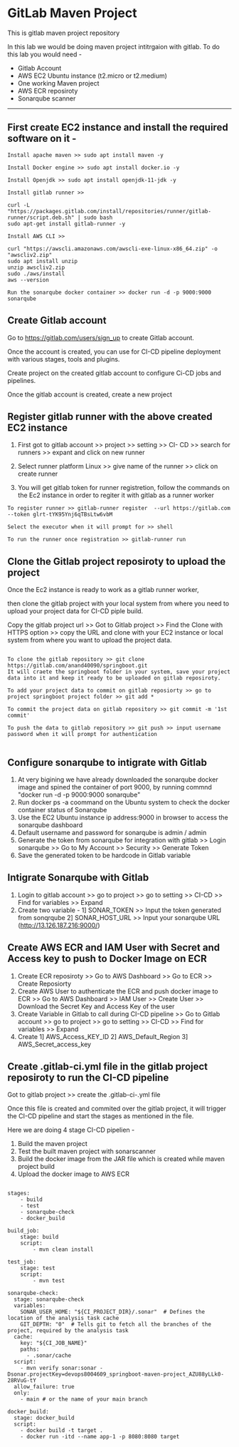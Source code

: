 # GitLab Maven Project
This is gitlab maven project repository

In this lab we would be doing maven project intitrgaion with gitlab. To do this lab you would need -

- Gitlab Account
- AWS EC2 Ubuntu instance (t2.micro or t2.medium)
- One working Maven project
- AWS ECR reposiroty
- Sonarqube scanner

___

## First create EC2 instance and install the required software on it - 

```
Install apache maven >> sudo apt install maven -y

Install Docker engine >> sudo apt install docker.io -y

Install Openjdk >> sudo apt install openjdk-11-jdk -y

Install gitlab runner >>

curl -L "https://packages.gitlab.com/install/repositories/runner/gitlab-runner/script.deb.sh" | sudo bash
sudo apt-get install gitlab-runner -y

Install AWS CLI >>

curl "https://awscli.amazonaws.com/awscli-exe-linux-x86_64.zip" -o "awscliv2.zip" 
sudo apt install unzip
unzip awscliv2.zip 
sudo ./aws/install
aws --version

Run the sonarqube docker container >> docker run -d -p 9000:9000 sonarqube

```

## Create Gitlab account 

Go to https://gitlab.com/users/sign_up to create Gitlab account. 

Once the account is created, you can use for CI-CD pipeline deployment with various stages, tools and plugins. 

Create project on the created gitlab account to configure Ci-CD jobs and pipelines. 

Once the gitlab account is created, create a new project 

## Register gitlab runner with the above created EC2 instance 
 
1. First got to gitlab account >> project >> setting >> CI- CD >> search for runners >> expant and click on new runner

2. Select runner platform Linux >> give name of the runner >> click on create runner

3. You will get gitlab token for runner registretion, follow the commands on the Ec2 instance in order to regiter it with gitlab as a runner worker

```
To register runner >> gitlab-runner register  --url https://gitlab.com  --token glrt-tYK95Ynj6qTBsLtw6vbM

Select the executor when it will prompt for >> shell

To run the runner once registration >> gitlab-runner run

```

## Clone the Gitlab project reposiroty to upload the project 

Once the Ec2 instance is ready to work as a gitlab runner worker,

then clone the gitlab project with your local system from where you need to upload your project data for CI-CD piple build. 

Copy the gitlab project url >> Got to Gitlab project >> Find the Clone with HTTPS option >> copy the URL and clone with your EC2 instance or local system from where you want to upload the project data. 

```

To clone the gitlab repository >> git clone https://gitlab.com/anand40090/springboot.git
It will craete the springboot folder in your system, save your project data into it and keep it ready to be uploaded on gitlab reposiroty.

To add your project data to commit on gitlab reposiorty >> go to project springboot project folder >> git add *

To commit the project data on gitlab repository >> git commit -m '1st commit'

To push the data to gitlab repository >> git push >> input username password when it will prompt for authentication 
 
```

## Configure sonarqube to intigrate with Gitlab 

1. At very bigining we have already downloaded the sonarqube docker image and spined the container of port 9000, by running commnd "docker run -d -p 9000:9000 sonarqube"
2. Run docker ps -a coommand on the Ubuntu system to check the docker container status of Sonarqube
3. Use the EC2 Ubuntu instance ip address:9000 in browser to access the sonarqube dashboard
4. Default username and password for sonarqube is admin / admin
5. Generate the token from sonarqube for integration with gitlab >> Login sonarqube >> Go to My Account >> Security >> Generate Token
6. Save the generated token to be hardcode in Gitlab variable

## Intigrate Sonarqube with Gitlab 

1. Login to gitlab account >> go to project >> go to setting >> CI-CD >> Find for variables >> Expand
2. Create two variable - 1] SONAR_TOKEN >> Input the token generated from sonqrqube 2] SONAR_HOST_URL >> Input your sonarqube URL (http://13.126.187.216:9000/)

## Create AWS ECR and IAM User with Secret and Access key to push to Docker Image on ECR

1. Create ECR reposiroty >> Go to AWS Dashboard >> Go to ECR >> Create Reposiorty
2. Create AWS User to authenticate the ECR and push docker image to ECR >> Go to AWS Dashboard >> IAM User >> Create User >> Download the Secret Key and Access Key of the user
3. Create Variable in Gitlab to call during CI-CD pipeline >>  Go to Gitlab account >>  go to project >> go to setting >> CI-CD >> Find for variables >> Expand
4. Create 1] AWS_Access_KEY_ID 2] AWS_Default_Region 3] AWS_Secret_access_key

## Create .gitlab-ci.yml file in the gitlab project reposiroty to run the CI-CD pipeline 

Got to gitlab project >> create the .gitlab-ci-.yml file 

Once this file is created and commited over the gitlab project, it will trigger the CI-CD pipeline and start the stages as mentioned in the file. 

Here we are doing 4 stage CI-CD pipelien - 

1. Build the maven project
2. Test the built maven project with sonarscanner
3. Build the docker image from the JAR file which is created while maven project build
4. Upload the docker image to AWS ECR

```

stages:
    - build
    - test
    - sonarqube-check
    - docker_build

build_job:
    stage: build
    script:
        - mvn clean install

test_job:
    stage: test  
    script:
        - mvn test

sonarqube-check:
  stage: sonarqube-check   
  variables:
    SONAR_USER_HOME: "${CI_PROJECT_DIR}/.sonar"  # Defines the location of the analysis task cache
    GIT_DEPTH: "0"  # Tells git to fetch all the branches of the project, required by the analysis task
  cache:
    key: "${CI_JOB_NAME}"
    paths:
      - .sonar/cache
  script: 
    - mvn verify sonar:sonar -Dsonar.projectKey=devops8004609_springboot-maven-project_AZU88yLLk0-28RVuG-tY
  allow_failure: true
  only:
    - main # or the name of your main branch

docker_build:
  stage: docker_build
  script:
    - docker build -t target . 
    - docker run -itd --name app-1 -p 8080:8080 target   
```
